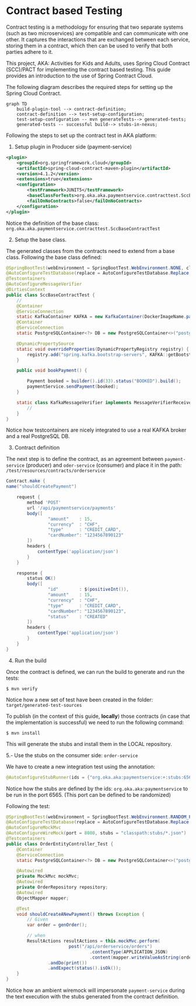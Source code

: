 # Contract based Testing

Contract testing is a methodology for ensuring that two separate systems (such as two microservices) are compatible and can communicate with one other. It captures the interactions that are exchanged between each service, storing them in a contract, which then can be used to verify that both parties adhere to it.

This project, AKA: Activities for Kids and Adults, uses Spring Cloud Contract (SCC)/PACT for implementing the contract based testing. This guide provides an introduction to the use of Spring Contract Cloud.

The following diagram describes the required steps for setting up the Spring Cloud Contract.

```mermaid
graph TD
    build-plugin-tool --> contract-definition;
    contract-definition --> test-setup-configuration;
    test-setup-configuration -- mvn generateTests--> generated-tests;
    generated-tests -- successful build--> stubs-in-nexus;
```

Following the steps to set up the contract test in AKA platform:

1. Setup plugin in Producer side (payment-service)

```xml
<plugin>
    <groupId>org.springframework.cloud</groupId>
    <artifactId>spring-cloud-contract-maven-plugin</artifactId>
    <version>4.1.2</version>
    <extensions>true</extensions>
    <configuration>
        <testFramework>JUNIT5</testFramework>
        <baseClassForTests>org.oka.aka.paymentservice.contracttest.SccBaseContractTest</baseClassForTests>
        <failOnNoContracts>false</failOnNoContracts>
    </configuration>
</plugin>
```

Notice the definition of the base class: ```org.oka.aka.paymentservice.contracttest.SccBaseContractTest```

2. Setup the base class. 

The generated classes from the contracts need to extend from a base class. Following the base class defined:


```java
@SpringBootTest(webEnvironment = SpringBootTest.WebEnvironment.NONE, classes = {PaymentServiceApplication.class, SccBaseContractTest.TestConfig.class})
@AutoConfigureTestDatabase(replace = AutoConfigureTestDatabase.Replace.NONE)
@Testcontainers
@AutoConfigureMessageVerifier
@DirtiesContext
public class SccBaseContractTest {
    //
    @Container
    @ServiceConnection
    static KafkaContainer KAFKA = new KafkaContainer(DockerImageName.parse("confluentinc/cp-kafka:latest")).withReuse(true);
    @Container
    @ServiceConnection
    static PostgreSQLContainer<?> DB = new PostgreSQLContainer<>("postgres:16-alpine").withReuse(true);

    @DynamicPropertySource
    static void overrideProperties(DynamicPropertyRegistry registry) {
        registry.add("spring.kafka.bootstrap-servers", KAFKA::getBootstrapServers);
    }

    public void bookPayment() {

        Payment booked = builder().id(33).status("BOOKED").build();
        paymentService.sendPayment(booked);
    }

    static class KafkaMessageVerifier implements MessageVerifierReceiver<Message<?>> {
        //
    }
}
```

Notice how testcontainers are nicely integrated to use a real KAFKA broker and a real PostgreSQL DB.

3. Contract definition

The next step is to define the contract, as an agreement between ```payment-service``` (producer) and ```oder-service``` (consumer) and place it in the path: ```/test/resources/contracts/orderservice```

```groovy
Contract.make {
name("shouldCreatePayment")

    request {
        method 'POST'
        url '/api/paymentservice/payments'
        body([
                "amount"    : 15,
                "currency"  : "CHF",
                "type"      : "CREDIT_CARD",
                "cardNumber": "1234567890123"
        ])
        headers {
            contentType('application/json')
        }
    }

    response {
        status OK()
        body([
                "id"        : $(positiveInt()),
                "amount"    : 15,
                "currency"  : "CHF",
                "type"      : "CREDIT_CARD",
                "cardNumber": "1234567890123",
                "status"    : "CREATED"
        ])
        headers {
            contentType('application/json')
        }
    }
}
```

4. Run the build

Once the contract is defined, we can run the build to generate and run the tests:

```$ mvn verify```

Notice how a new set of test have been created in the folder: ```target/generated-test-sources```

To publish (in the context of this guide, **locally**) those contracts (in case that the implementation is successful) we need to run the following command:

```$ mvn install```

This will generate the stubs and install them in the LOCAL repository.

5.- Use the stubs on the consumer side: ```order-service```

We have to create a new integration test using the annotation:

```java
@AutoConfigureStubRunner(ids = {"org.oka.aka:paymentservice:+:stubs:6565"}, stubsMode = StubRunnerProperties.StubsMode.LOCAL)
```

Notice how the stubs are defined by the ids: ```org.oka.aka:paymentservice``` to be run in the port 6565. (This port can be defined to be randomized)

Following the test:

```java
@SpringBootTest(webEnvironment = SpringBootTest.WebEnvironment.RANDOM_PORT)
@AutoConfigureTestDatabase(replace = AutoConfigureTestDatabase.Replace.NONE)
@AutoConfigureMockMvc
@AutoConfigureWireMock(port = 8080, stubs = "classpath:stubs/*.json")
@Testcontainers
public class OrderEntityController_Test {
    @Container
    @ServiceConnection
    static PostgreSQLContainer<?> DB = new PostgreSQLContainer<>("postgres:16-alpine").withReuse(true);

    @Autowired
    private MockMvc mockMvc;
    @Autowired
    private OrderRepository repository;
    @Autowired
    ObjectMapper mapper;

    @Test
    void shouldCreateANewPayment() throws Exception {
        // Given
        var order = genOrder();

        // when
        ResultActions resultActions = this.mockMvc.perform(
                        post("/api/orderservice/orders")
                                .contentType(APPLICATION_JSON)
                                .content(mapper.writeValueAsString(order)))
                .andDo(print())
                .andExpect(status().isOk());
    }
}
```

Notice how an ambient wiremock will impersonate ```payment-service``` during the text execution with the stubs generated from the contract definition. 